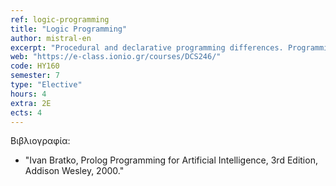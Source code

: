 ```yaml
---
ref: logic-programming
title: "Logic Programming"
author: mistral-en
excerpt: "Procedural and declarative programming differences. Programming according to predicate logic. Propositional logic. Entailment and proof methods in propositional logic. Axioms and decidability. Resolution methods. Syntax and semantics of predicate logic. Unification and resolution in predicate logic. Horn clauses. The Prolog programming language. Syntax, lists, operators and arithmetic. Backtracking control and negation. Data structure handling. Applications of Prolog in search problems, symbolic processing and natural language understanding."
web: "https://e-class.ionio.gr/courses/DCS246/"
code: ΗΥ160
semester: 7 
type: "Elective"
hours: 4
extra: 2E
ects: 4
---
```



Βιβλιογραφία: 
  - "Ivan Bratko, Prolog Programming for Artificial Intelligence, 3rd Edition, Addison Wesley, 2000."
  


